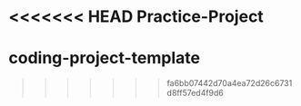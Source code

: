 <<<<<<< HEAD
Practice-Project
=======
# coding-project-template
>>>>>>> fa6bb07442d70a4ea72d26c6731d8ff57ed4f9d6
